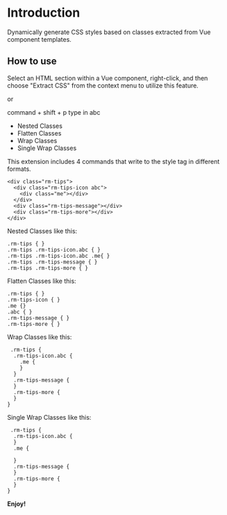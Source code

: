 # Introduction

Dynamically generate CSS styles based on classes extracted from Vue component templates.

## How to use

Select an HTML section within a Vue component, right-click, and then choose "Extract CSS" from the context menu to utilize this feature.

or

command + shift + p type in abc
- Nested Classes
- Flatten Classes
- Wrap Classes
- Single Wrap Classes


This extension includes 4 commands that write to the style tag in different formats.


```
<div class="rm-tips">
  <div class="rm-tips-icon abc">
    <div class="me"></div>
  </div>
  <div class="rm-tips-message"></div>
  <div class="rm-tips-more"></div>
</div>
```

Nested Classes like this:
```
.rm-tips { }
.rm-tips .rm-tips-icon.abc { }
.rm-tips .rm-tips-icon.abc .me{ }
.rm-tips .rm-tips-message { }
.rm-tips .rm-tips-more { }
```

Flatten Classes like this:
```
.rm-tips { }
.rm-tips-icon { }
.me {}
.abc { }
.rm-tips-message { }
.rm-tips-more { }
```

Wrap Classes like this:
```
 .rm-tips {
  .rm-tips-icon.abc {
    .me { 
    }
  }
  .rm-tips-message {
  }
  .rm-tips-more {
  }
}
```

Single Wrap Classes like this:
```
 .rm-tips {
  .rm-tips-icon.abc {
  }
  .me {

  }
  .rm-tips-message {
  }
  .rm-tips-more {
  }
}
```

**Enjoy!**
